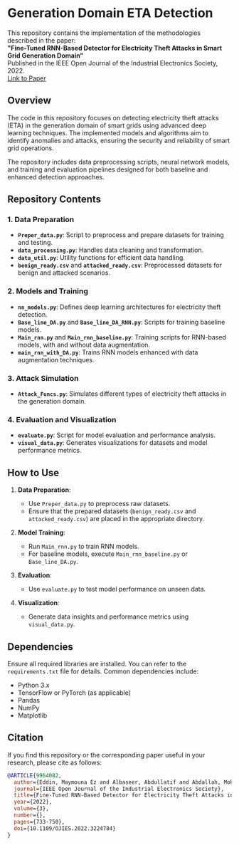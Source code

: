 # Generation Domain ETA Detection

This repository contains the implementation of the methodologies described in the paper:  
**"Fine-Tuned RNN-Based Detector for Electricity Theft Attacks in Smart Grid Generation Domain"**  
Published in the IEEE Open Journal of the Industrial Electronics Society, 2022.  
[Link to Paper](https://ieeexplore.ieee.org/document/9964082)

## Overview

The code in this repository focuses on detecting electricity theft attacks (ETA) in the generation domain of smart grids using advanced deep learning techniques. The implemented models and algorithms aim to identify anomalies and attacks, ensuring the security and reliability of smart grid operations.  

The repository includes data preprocessing scripts, neural network models, and training and evaluation pipelines designed for both baseline and enhanced detection approaches.

## Repository Contents

### 1. Data Preparation
- **`Preper_data.py`**: Script to preprocess and prepare datasets for training and testing.
- **`data_processing.py`**: Handles data cleaning and transformation.
- **`data_util.py`**: Utility functions for efficient data handling.
- **`benign_ready.csv`** and **`attacked_ready.csv`**: Preprocessed datasets for benign and attacked scenarios.

### 2. Models and Training
- **`nn_models.py`**: Defines deep learning architectures for electricity theft detection.
- **`Base_line_DA.py`** and **`Base_line_DA_RNN.py`**: Scripts for training baseline models.
- **`Main_rnn.py`** and **`Main_rnn_baseline.py`**: Training scripts for RNN-based models, with and without data augmentation.
- **`main_rnn_with_DA.py`**: Trains RNN models enhanced with data augmentation techniques.

### 3. Attack Simulation
- **`Attack_Funcs.py`**: Simulates different types of electricity theft attacks in the generation domain.

### 4. Evaluation and Visualization
- **`evaluate.py`**: Script for model evaluation and performance analysis.
- **`visual_data.py`**: Generates visualizations for datasets and model performance metrics.

## How to Use

1. **Data Preparation**:  
   - Use `Preper_data.py` to preprocess raw datasets.
   - Ensure that the prepared datasets (`benign_ready.csv` and `attacked_ready.csv`) are placed in the appropriate directory.

2. **Model Training**:  
   - Run `Main_rnn.py` to train RNN models.
   - For baseline models, execute `Main_rnn_baseline.py` or `Base_line_DA.py`.

3. **Evaluation**:  
   - Use `evaluate.py` to test model performance on unseen data.

4. **Visualization**:  
   - Generate data insights and performance metrics using `visual_data.py`.

## Dependencies

Ensure all required libraries are installed. You can refer to the `requirements.txt` file for details. Common dependencies include:
- Python 3.x
- TensorFlow or PyTorch (as applicable)
- Pandas
- NumPy
- Matplotlib

## Citation

If you find this repository or the corresponding paper useful in your research, please cite as follows:

```bibtex
@ARTICLE{9964082,
  author={Eddin, Maymouna Ez and Albaseer, Abdullatif and Abdallah, Mohamed and Bayhan, Sertac and Qaraqe, Marwa K. and Al-Kuwari, Saif and Abu-Rub, Haitham},
  journal={IEEE Open Journal of the Industrial Electronics Society}, 
  title={Fine-Tuned RNN-Based Detector for Electricity Theft Attacks in Smart Grid Generation Domain}, 
  year={2022},
  volume={3},
  number={},
  pages={733-750},
  doi={10.1109/OJIES.2022.3224784}
}
